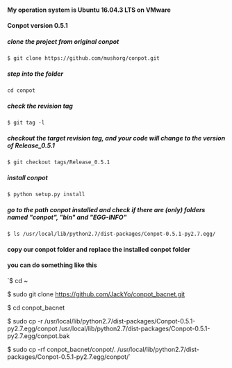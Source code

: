 #### My operation system is Ubuntu 16.04.3 LTS on VMware
#### Conpot version 0.5.1

##### clone the project from original conpot
`$ git clone https://github.com/mushorg/conpot.git`

##### step into the folder
`cd conpot`

##### check the revision tag
`$ git tag -l`

##### checkout the target revision tag, and your code will change to the version of Release_0.5.1
`$ git checkout tags/Release_0.5.1`

##### install conpot
`$ python setup.py install`

##### go to the path conpot installed and check if there are (only) folders named "conpot", "bin" and "EGG-INFO"
`$ ls /usr/local/lib/python2.7/dist-packages/Conpot-0.5.1-py2.7.egg/`


#### copy our conpot folder and replace the installed conpot folder
#### you can do something like this 

`$ cd ~

$ sudo git clone https://github.com/JackYo/conpot_bacnet.git

$ cd conpot_bacnet

$ sudo cp -r /usr/local/lib/python2.7/dist-packages/Conpot-0.5.1-py2.7.egg/conpot /usr/local/lib/python2.7/dist-packages/Conpot-0.5.1-py2.7.egg/conpot.bak

$ sudo cp -rf conpot_bacnet/conpot/. /usr/local/lib/python2.7/dist-packages/Conpot-0.5.1-py2.7.egg/conpot/`
